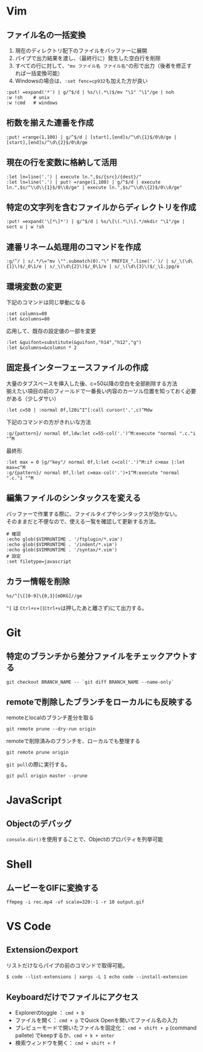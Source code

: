 # Vim
## ファイル名の一括変換
1. 現在のディレクトリ配下のファイルをバッファーに展開
2. パイプで出力結果を渡し、（最終行に）発生した空白行を削除
3. すべての行に対して、`"mv ファイル名 ファイル名"`の形で出力（後者を修正すれば一括変換可能）
4. Windowsの場合は、`:set fenc=cp932`も加えた方が良い
```
:put! =expand('*') | g/^$/d | %s/\(.*\)$/mv "\1" "\1"/ge | noh
:w !sh    # unix
:w !cmd   # windows
```
## 桁数を揃えた連番を作成  
```
:put! =range(1,100) | g/^$/d | [start],[end]s/^\d\{1}$/0\0/ge | [start],[end]s/^\d\{2}$/0\0/ge
```

## 現在の行を変数に格納して活用
```
:let ln=line('.') | execute ln.",$s/{src}/{dest}/"
:let ln=line('.') | put! =range(1,100) | g/^$/d | execute ln.",$s/^\\d\\{1}$/0\\0/ge" | execute ln.",$s/^\\d\\{2}$/0\\0/ge"
```

## 特定の文字列を含むファイルからディレクトリを作成
```
:put! =expand('\[*\]*') | g/^$/d | %s/\[\(.*\)\].*/mkdir "\1"/ge | sort u | w !sh
```

## 連番リネーム処理用のコマンドを作成
```
:g/^/ | s/.*/\="mv \"".submatch(0)."\" PREFIX_".line('.')/ | s/_\(\d\{1}\)$/_0\1/e | s/_\(\d\{2}\)$/_0\1/e | s/_\(\d\{3}\)$/_\1.jpg/e
```

## 環境変数の変更
下記のコマンドは同じ挙動になる  
```
:set columns=80
:let &columns=80
```

応用して、既存の設定値の一部を変更
```
:let &guifont=substitute(&guifont,"h14","h12","g")
:let &columns=&columsn * 2
```

## 固定長インターフェースファイルの作成
大量のタブスペースを挿入した後、c=50以降の空白を全部削除する方法  
揃えたい項目の前のフィールドで一番長い内容のカーソル位置を知っておく必要がある（少しダサい）
```
:let c=50 | :normal 0f,l20i^I^[:call cursor('.',c)^Mdw
```

下記のコマンドの方がきれいな方法  
```
:g/{pattern}/ normal 0f,ldw:let c=55-col('.')^M:execute "normal ".c."i "^M 
```

最終形  
```
:let max = 0 |g/"key"/ normal 0f,l:let c=col('.')^M:if c>max |:let max=c^M
:g/{pattern}/ normal 0f,l:let c=max-col('.')+1^M:execute "normal ".c."i "^M 
```

## 編集ファイルのシンタックスを変える
バッファーで作業する際に、ファイルタイプやシンタックスが効かない。  
そのままだと不便なので、使える一覧を確認して更新する方法。
```
# 確認
:echo glob($VIMRUNTIME . '/ftplugin/*.vim')
:echo glob($VIMRUNTIME . '/indent/*.vim')
:echo glob($VIMRUNTIME . '/syntax/*.vim')
# 設定
:set filetype=javascript
```

## カラー情報を削除
```
%s/^[\[[0-9]\{0,3}[mDKG]//ge 
```
`^[` は `Ctrl+v`+`[`(`Ctrl+v`は押したあと離さず)にて出力する。

# Git
## 特定のブランチから差分ファイルをチェックアウトする
```
git checkout BRANCH_NAME -- `git diff BRANCH_NAME --name-only`
```

## remoteで削除したブランチをローカルにも反映する
remoteとlocalのブランチ差分を取る
```
git remote prune --dry-run origin
```

remoteで削除済みのブランチを、ローカルでも整理する
```
git remote prune origin
```

`git pull`の際に実行する。
```
git pull origin master --prune
```

# JavaScript
## Objectのデバッグ
`console.dir()`を使用することで、Objectのプロパティを列挙可能

# Shell
## ムービーをGIFに変換する
```
ffmpeg -i rec.mp4 -vf scale=320:-1 -r 10 output.gif
```

# VS Code
## Extensionのexport
リストだけならパイプの前のコマンドで取得可能。
```
$ code --list-extensions | xargs -L 1 echo code --install-extension
```

## Keyboardだけでファイルにアクセス
- Explorerのtoggle ： `cmd + b`
- ファイルを開く： `cmd + p` でQuick Openを開いてファイル名の入力
- プレビューモードで開いたファイルを固定化： `cmd + shift + p` (command pallete) でkeepするか、`cmd + k + enter`
- 検索ウィンドウを開く： `cmd + shift + f`

